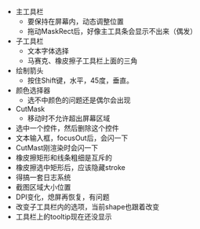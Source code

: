 ﻿- 主工具栏
	- 要保持在屏幕内，动态调整位置
	- 拖动MaskRect后，好像主工具条会显示不出来（偶发）
- 子工具栏
	- 文本字体选择
	- 马赛克、橡皮擦子工具栏上面的三角
- 绘制箭头
	- 按住Shift键，水平，45度，垂直。
- 颜色选择器
	- 选不中颜色的问题还是偶尔会出现 
- CutMask
	- 移动时不允许超出屏幕区域
- 选中一个控件，然后删除这个控件
- 文本输入框，focusOut后，会闪一下
- CutMast刚渲染时会闪一下
- 橡皮擦矩形和线条粗细是互斥的
- 橡皮擦选中矩形后，应该隐藏stroke
- 得搞一套日志系统
- 截图区域大小位置
- DPI变化，熄屏再恢复，有问题
- 改变子工具栏内的选项，当前shape也跟着改变
- 工具栏上的tooltip现在还没显示